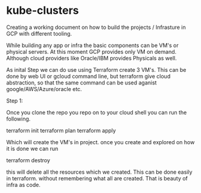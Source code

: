 # kube-clusters

Creating a working document on how to build the projects / Infrasture in GCP with different tooling.

While building any app or infra the basic components can be VM's or physical servers. At this moment GCP provides only VM on demand. Although cloud providers like Oracle/IBM provides Physicals as well.

As inital Step we can do use using Terraform create 3 VM's. This can be done by web UI or gcloud command line, but terraform give cloud abstraction, so that the same command can be used aganist google/AWS/Azure/oracle etc.

Step 1:

Once you clone the repo you repo on to your cloud shell you can run the following.

terraform init
terraform plan
terraform apply

Which will create the VM's in project. once you create and explored on how it is done we can run

terraform destroy 

this will delete all the resources which we created. This can be done easily in terraform. without remembering what all are created. That is beauty of infra as code.


